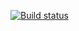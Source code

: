 [![Build status](https://ci.appveyor.com/api/projects/status/0rv7ycc9tkt0saj1?svg=true)](https://ci.appveyor.com/project/alexreshetnikova/postmanecho1)